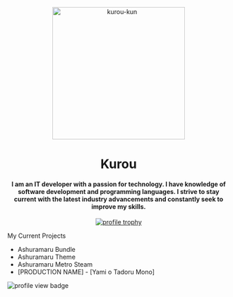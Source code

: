 <!-- Avatar -->
<p align="center"><img width="300px" height="300px" src="https://res.kinmokusei.dev/img/avatars/Kurou_default.png" alt="kurou-kun"></p>

<!-- Title -->
<h1 align="center">Kurou</h1>

<!-- Description -->
<h4 align="center">I am an IT developer with a passion for technology. I have knowledge of software development and programming languages. I strive to stay current with the latest industry advancements and constantly seek to improve my skills.</h4>

<!-- Trophy -->
<p align="center"><a href="https://github.com/ryo-ma/github-profile-trophy"><img src="https://github-profile-trophy.vercel.app/?username=kurou-kun&theme=onestar&row=1" alt="profile trophy"/></a></p>

<!-- Projects -->
<p align="left">My Current Projects</p>
<ul>
  <li>Ashuramaru Bundle</li>
  <li>Ashuramaru Theme</li>
  <li>Ashuramaru Metro Steam</li>
  <li>[PRODUCTION NAME] - [Yami o Tadoru Mono]</li>
</ul>

<!-- Badges -->
<img src="https://komarev.com/ghpvc/?username=kurou-kun&label=Profile%20views&color=red&style=for-the-badge" alt="profile view badge" />
